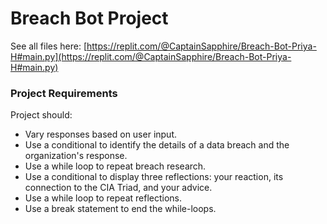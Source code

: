 # Breach Bot Project
See all files here: [https://replit.com/@CaptainSapphire/Breach-Bot-Priya-H#main.py](https://replit.com/@CaptainSapphire/Breach-Bot-Priya-H#main.py)
### Project Requirements
Project should:
- Vary responses based on user input.
- Use a conditional to identify the details of a data breach and the organization's response.
- Use a while loop to repeat breach research.
- Use a conditional to display three reflections:  your reaction, its connection to the CIA Triad, and your advice.
- Use a while loop to repeat reflections.
- Use a break statement to end the while-loops.
